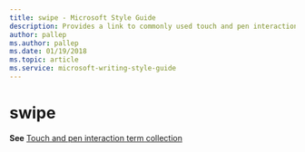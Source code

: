 ```yaml
---
title: swipe - Microsoft Style Guide
description: Provides a link to commonly used touch and pen interaction terms in Microsoft documents including 'swipe'.
author: pallep
ms.author: pallep
ms.date: 01/19/2018
ms.topic: article
ms.service: microsoft-writing-style-guide
---
```


# swipe

**See** [Touch and pen interaction term collection](~/a-z-word-list-term-collections/term-collections/touch-pen-interaction-terms.md)
